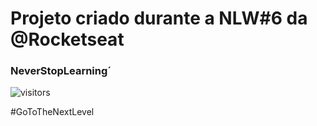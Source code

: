 # Projeto criado durante a NLW#6 da @Rocketseat

### NeverStopLearning´

![visitors](https://visitor-badge.glitch.me/badge?page_id=LucasGabrielGit.visitor-badge)



#GoToTheNextLevel
